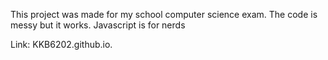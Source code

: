 This project was made for my school computer science exam.
The code is messy but it works.
Javascript is for nerds


Link: KKB6202.github.io.
